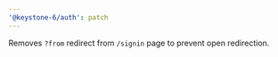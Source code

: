 ```yaml
---
'@keystone-6/auth': patch
---
```


Removes `?from` redirect from `/signin` page to prevent open redirection.
